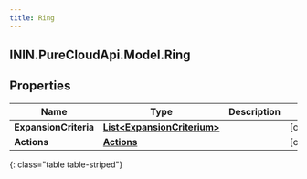 ```yaml
---
title: Ring
---
```

## ININ.PureCloudApi.Model.Ring

## Properties

|Name | Type | Description | Notes|
|------------ | ------------- | ------------- | -------------|
| **ExpansionCriteria** | [**List&lt;ExpansionCriterium&gt;**](ExpansionCriterium.html) |  | [optional] |
| **Actions** | [**Actions**](Actions.html) |  | [optional] |
{: class="table table-striped"}


